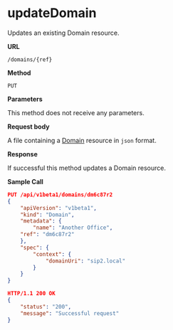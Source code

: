 # updateDomain

Updates an existing Domain resource.

**URL**

`/domains/{ref}`

**Method**

`PUT`

**Parameters**

This method does not receive any parameters.

**Request body**

A file containing a [Domain](/docs/configuration/domains) resource in `json` format.

**Response**

If successful this method updates a Domain resource.

**Sample Call**

```json
PUT /api/v1beta1/domains/dm6c87r2
{
	"apiVersion": "v1beta1",
	"kind": "Domain",
	"metadata": {
		"name": "Another Office",
    "ref": "dm6c87r2"
	},
	"spec": {
		"context": {
			"domainUri": "sip2.local"
		}
	}
}

HTTP/1.1 200 OK
{
	"status": "200",
	"message": "Successful request"
}
```
